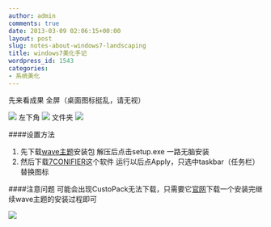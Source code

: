 ```yaml
---
author: admin
comments: true
date: 2013-03-09 02:06:15+00:00
layout: post
slug: notes-about-windows7-landscaping
title: windows7美化手记
wordpress_id: 1543
categories:
- 系统美化
---
```


先来看成果
全屏（桌面图标挺乱，请无视）

<!-- more -->
[![](http://cctvsmg-wordpress.stor.sinaapp.com/uploads/2013/03/美化全屏.jpg)](http://cctvsmg-wordpress.stor.sinaapp.com/uploads/2013/03/美化全屏.jpg)
左下角
[![](http://cctvsmg-wordpress.stor.sinaapp.com/uploads/2013/03/美化左下角.png)](http://cctvsmg-wordpress.stor.sinaapp.com/uploads/2013/03/美化左下角.png)
文件夹
[![](http://cctvsmg-wordpress.stor.sinaapp.com/uploads/2013/03/美化文件夹.png)](http://cctvsmg-wordpress.stor.sinaapp.com/uploads/2013/03/美化文件夹.png)

####设置方法

1. 先下载[wave主题](http://fc02.deviantart.net/fs70/f/2011/127/6/c/1304766395_wave_by_seahorsepip-d3b4900.zip)安装包
解压后点击setup.exe 一路无脑安装
2. 然后下载[7CONIFIER](http://www.deviantart.com/download/177688442/7conifier_by_wronex-d2xsha2.zip)这个软件
运行以后点Apply，只选中taskbar（任务栏）替换图标

####注意问题
可能会出现CustoPack无法下载，只需要它[官网](http://www.custopack.com/)下载一个安装完继续wave主题的安装过程即可

[![](http://cctvsmg-wordpress.stor.sinaapp.com/uploads/2013/03/7conifier.png)](http://cctvsmg-wordpress.stor.sinaapp.com/uploads/2013/03/7conifier.png)
